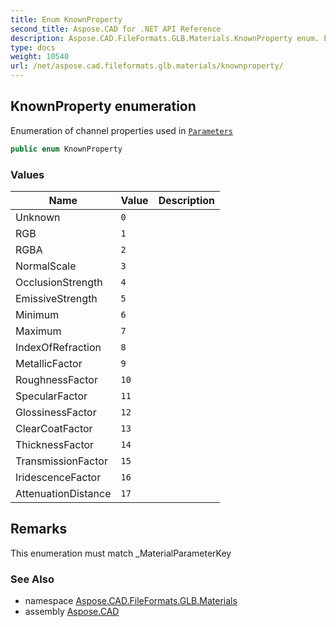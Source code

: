 ```yaml
---
title: Enum KnownProperty
second_title: Aspose.CAD for .NET API Reference
description: Aspose.CAD.FileFormats.GLB.Materials.KnownProperty enum. Enumeration of channel properties used in Parameters
type: docs
weight: 10540
url: /net/aspose.cad.fileformats.glb.materials/knownproperty/
---
```

## KnownProperty enumeration

Enumeration of channel properties used in [`Parameters`](../channelbuilder/parameters/)

```csharp
public enum KnownProperty
```

### Values

| Name | Value | Description |
| --- | --- | --- |
| Unknown | `0` |  |
| RGB | `1` |  |
| RGBA | `2` |  |
| NormalScale | `3` |  |
| OcclusionStrength | `4` |  |
| EmissiveStrength | `5` |  |
| Minimum | `6` |  |
| Maximum | `7` |  |
| IndexOfRefraction | `8` |  |
| MetallicFactor | `9` |  |
| RoughnessFactor | `10` |  |
| SpecularFactor | `11` |  |
| GlossinessFactor | `12` |  |
| ClearCoatFactor | `13` |  |
| ThicknessFactor | `14` |  |
| TransmissionFactor | `15` |  |
| IridescenceFactor | `16` |  |
| AttenuationDistance | `17` |  |

## Remarks

This enumeration must match _MaterialParameterKey

### See Also

* namespace [Aspose.CAD.FileFormats.GLB.Materials](../../aspose.cad.fileformats.glb.materials/)
* assembly [Aspose.CAD](../../)


